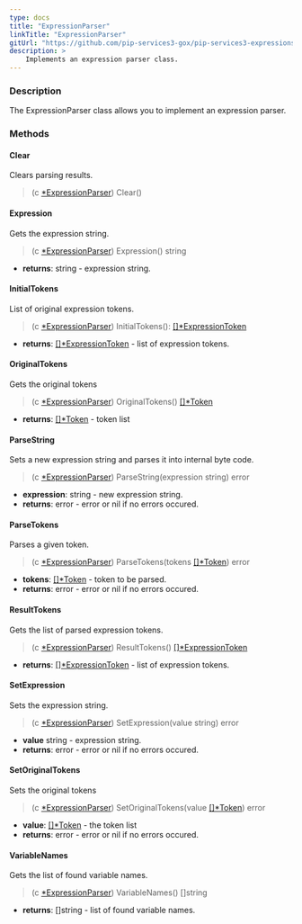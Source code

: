 ```yaml
---
type: docs
title: "ExpressionParser"
linkTitle: "ExpressionParser"
gitUrl: "https://github.com/pip-services3-gox/pip-services3-expressions-gox"
description: > 
    Implements an expression parser class.
---
```


### Description

The ExpressionParser class allows you to implement an expression parser.


### Methods

#### Clear
Clears parsing results.

> (c [*ExpressionParser]()) Clear()

#### Expression
Gets the expression string.

> (c [*ExpressionParser]()) Expression() string

- **returns**: string - expression string.

#### InitialTokens
List of original expression tokens.

> (c [*ExpressionParser]()) InitialTokens(): [[]*ExpressionToken](../expression_token)

- **returns**: [[]*ExpressionToken](../expression_token) - list of expression tokens.


#### OriginalTokens
Gets the original tokens

> (c [*ExpressionParser]()) OriginalTokens() [[]*Token](../../../tokenizers/token)

- **returns**: [[]*Token](../../../tokenizers/token) - token list


#### ParseString
Sets a new expression string and parses it into internal byte code.

> (c [*ExpressionParser]()) ParseString(expression string) error

- **expression**: string - new expression string.
- **returns**: error - error or nil if no errors occured.

#### ParseTokens
Parses a given token.
> (c [*ExpressionParser]()) ParseTokens(tokens [[]*Token](../../../tokenizers/token)) error

- **tokens**: [[]*Token](../../../tokenizers/token) - token to be parsed.
- **returns**: error - error or nil if no errors occured.

#### ResultTokens
Gets the list of parsed expression tokens.

> (c [*ExpressionParser]()) ResultTokens() [[]*ExpressionToken](../expression_token)

- **returns**: [[]*ExpressionToken](../expression_token) - list of expression tokens.

#### SetExpression
Sets the expression string.

> (c [*ExpressionParser]()) SetExpression(value string) error

- **value** string - expression string.
- **returns**: error - error or nil if no errors occured.


#### SetOriginalTokens
Sets the original tokens

> (c [*ExpressionParser]()) SetOriginalTokens(value [[]*Token](../../../tokenizers/token)) error

- **value**: [[]*Token](../../../tokenizers/token) - the token list
- **returns**: error - error or nil if no errors occured.


#### VariableNames
Gets the list of found variable names.

> (c [*ExpressionParser]()) VariableNames() []string

- **returns**: []string - list of found variable names.
